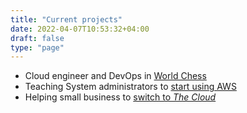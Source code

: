 ```yaml
---
title: "Current projects"
date: 2022-04-07T10:53:32+04:00
draft: false
type: "page"
---
```


* Cloud engineer and DevOps in [World Chess](https://worldchess.com)
* Teaching System administrators to [start using AWS](https://github.com/cloud-simply/cloud-engineering-curriculum)
* Helping small business to [switch to *The Cloud*](https://tilson.biz)
